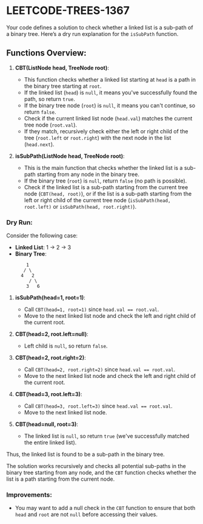 # LEETCODE-TREES-1367
Your code defines a solution to check whether a linked list is a sub-path of a binary tree. Here’s a dry run explanation for the `isSubPath` function.

## Functions Overview:
1. **CBT(ListNode head, TreeNode root)**:
   - This function checks whether a linked list starting at `head` is a path in the binary tree starting at `root`.
   - If the linked list (`head`) is `null`, it means you've successfully found the path, so return `true`.
   - If the binary tree node (`root`) is `null`, it means you can't continue, so return `false`.
   - Check if the current linked list node (`head.val`) matches the current tree node (`root.val`).
   - If they match, recursively check either the left or right child of the tree (`root.left` or `root.right`) with the next node in the list (`head.next`).

2. **isSubPath(ListNode head, TreeNode root)**:
   - This is the main function that checks whether the linked list is a sub-path starting from any node in the binary tree.
   - If the binary tree (`root`) is `null`, return `false` (no path is possible).
   - Check if the linked list is a sub-path starting from the current tree node (`CBT(head, root)`), or if the list is a sub-path starting from the left or right child of the current tree node (`isSubPath(head, root.left)` or `isSubPath(head, root.right)`).

### Dry Run:

Consider the following case:

- **Linked List**: 1 → 2 → 3
- **Binary Tree**:
    ```
        1
       / \
      4   2
         / \
        3   6
    ```

1. **isSubPath(head=1, root=1)**:
   - Call `CBT(head=1, root=1)` since `head.val == root.val`.
   - Move to the next linked list node and check the left and right child of the current root.

2. **CBT(head=2, root.left=null)**:
   - Left child is `null`, so return `false`.

3. **CBT(head=2, root.right=2)**:
   - Call `CBT(head=2, root.right=2)` since `head.val == root.val`.
   - Move to the next linked list node and check the left and right child of the current root.

4. **CBT(head=3, root.left=3)**:
   - Call `CBT(head=3, root.left=3)` since `head.val == root.val`.
   - Move to the next linked list node.

5. **CBT(head=null, root=3)**:
   - The linked list is `null`, so return `true` (we've successfully matched the entire linked list).

Thus, the linked list is found to be a sub-path in the binary tree.

The solution works recursively and checks all potential sub-paths in the binary tree starting from any node, and the `CBT` function checks whether the list is a path starting from the current node.

### Improvements:
- You may want to add a null check in the `CBT` function to ensure that both `head` and `root` are not `null` before accessing their values.
